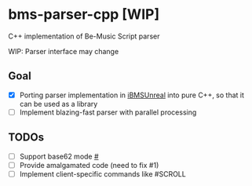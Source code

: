 # bms-parser-cpp [WIP]

C++ implementation of Be-Music Script parser 

WIP: Parser interface may change

## Goal
- [x] Porting parser implementation in [iBMSUnreal](https://github.com/SNURhythm/iBMSUnreal) into pure C++, so that it can be used as a library
- [ ] Implement blazing-fast parser with parallel processing

## TODOs 
- [ ] Support base62 mode [#](https://twitter.com/Nekokan_Server/status/1762783932721098858)
- [ ] Provide amalgamated code (need to fix #1)
- [ ] Implement client-specific commands like #SCROLL
